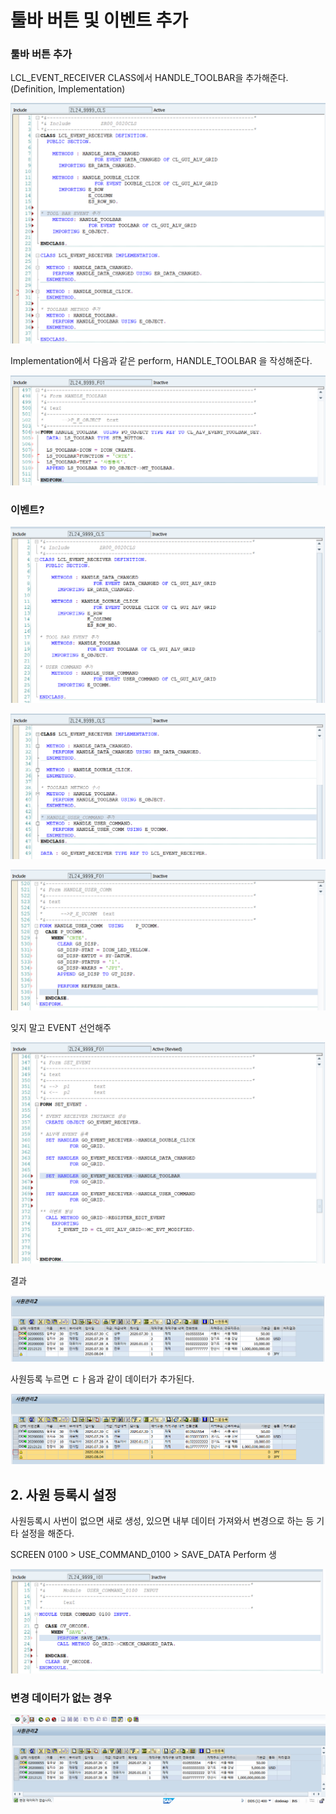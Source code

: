 # 툴바 버튼 및 이벤트 추가

### 툴바 버튼 추가 

LCL\_EVENT\_RECEIVER CLASS에서 HANDLE\_TOOLBAR을 추가해준다. \(Definition, Implementation\)

![CLASS &amp;gt; LCL\_EVENT\_RECEIVER &amp;gt; HANDLE\_TOOLBAR &#xCD94;&#xAC00;](../../.gitbook/assets/image%20%28265%29.png)

Implementation에서 다음과 같은 perform, HANDLE\_TOOLBAR 을 작성해준다. 

![Perform &amp;gt; HANDLE\_TOOLBAR](../../.gitbook/assets/image%20%28273%29.png)

### 이벤트?

![CLASS &amp;gt; HANDLE\_USER\_COMMAND &#xCD94;&#xAC00; : Definition](../../.gitbook/assets/image%20%28263%29.png)

![CLASS &amp;gt; HANDLE\_USER\_COMMAND &#xCD94;&#xAC00; : Implementation](../../.gitbook/assets/image%20%28272%29.png)

![CLASS &amp;gt; HANDLE\_USER\_COMMAND](../../.gitbook/assets/image%20%28278%29.png)

잊지 말고 EVENT 선언해주

![](../../.gitbook/assets/image%20%28287%29.png)

결과



![](../../.gitbook/assets/image%20%28279%29.png)

사원등록 누르면 ㄷㅏ음과 같이 데이터가 추가된다. 

![](../../.gitbook/assets/image%20%28284%29.png)

## 2. 사원 등록시 설정

사원등록시 사번이 없으면 새로 생성, 있으면 내부 데이터 가져와서 변경으로 하는 등 기타 설정을 해준다. 

SCREEN 0100 &gt; USE\_COMMAND\_0100 &gt; SAVE\_DATA Perform 생

![Screen 0100 &amp;gt; USER\_COMMAND\_0100](../../.gitbook/assets/image%20%28268%29.png)



### 변경 데이터가 없는 경우

![](../../.gitbook/assets/image%20%28266%29.png)

